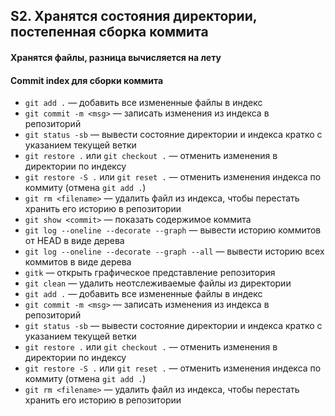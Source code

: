 ## S2. Хранятся состояния директории, постепенная сборка коммита
#### Хранятся файлы, разница вычисляется на лету
#### Commit index для сборки коммита
 - `git add .` — добавить все измененные файлы в индекс
 - `git commit -m <msg>` — записать изменения из индекса в репозиторий
 - `git status -sb` — вывести состояние директории и индекса кратко с указанием текущей ветки
 - `git restore .` или `git checkout .` — отменить изменения в директории по индексу
 - `git restore -S .` или `git reset .` — отменить изменения индекса по коммиту (отмена `git add .`)
 - `git rm <filename>` — удалить файл из индекса, чтобы перестать хранить его историю в репозитории
 - `git show <commit>` — показать содержимое коммита
 - `git log --oneline --decorate --graph` — вывести историю коммитов от HEAD в виде дерева
 - `git log --oneline --decorate --graph --all` — вывести историю всех коммитов в виде дерева
 - `gitk` — открыть графическое представление репозитория
 - `git clean` — удалить неотслеживаемые файлы из директории
 - `git add .` — добавить все измененные файлы в индекс
 - `git commit -m <msg>` — записать изменения из индекса в репозиторий
 - `git status -sb` — вывести состояние директории и индекса кратко с указанием текущей ветки
 - `git restore .` или `git checkout .` — отменить изменения в директории по индексу
 - `git restore -S .` или `git reset .` — отменить изменения индекса по коммиту (отмена `git add .`)
 - `git rm <filename>` — удалить файл из индекса, чтобы перестать хранить его историю в репозитории

